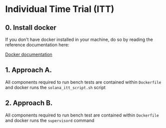 # Individual Time Trial (ITT)

## **0. Install docker**

If you don't have docker installed in your machine, do so by reading the reference documentation here:

[Docker documentation](https://docs.docker.com/)

## **1. Approach A.**

All components required to run bench tests are contained within `Dockerfile` and docker runs the `solana_itt_script.sh` script

<instructions to follow soon>

## **2. Approach B.**

All components required to run bench test are contained within `Dockerfile` and docker runs the `supervisord` command

<instructions to follow soon>
